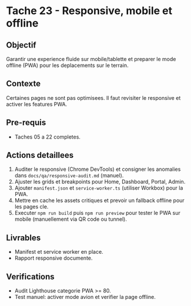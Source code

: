 # Tache 23 - Responsive, mobile et offline

## Objectif
Garantir une experience fluide sur mobile/tablette et preparer le mode offline (PWA) pour les deplacements sur le terrain.

## Contexte
Certaines pages ne sont pas optimisees. Il faut revisiter le responsive et activer les features PWA.

## Pre-requis
- Taches 05 a 22 completes.

## Actions detaillees
1. Auditer le responsive (Chrome DevTools) et consigner les anomalies dans `docs/qa/responsive-audit.md` (manuel).
2. Ajuster les grids et breakpoints pour Home, Dashboard, Portal, Admin.
3. Ajouter `manifest.json` et `service-worker.ts` (utiliser Workbox) pour la PWA.
4. Mettre en cache les assets critiques et prevoir un fallback offline pour les pages cle.
5. Executer `npm run build` puis `npm run preview` pour tester le PWA sur mobile (manuellement via QR code ou tunnel).

## Livrables
- Manifest et service worker en place.
- Rapport responsive documente.

## Verifications
- Audit Lighthouse categorie PWA >= 80.
- Test manuel: activer mode avion et verifier la page offline.

